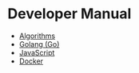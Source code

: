 # Developer Manual


- [Algorithms](/man/algorithms/index.md)
- [Golang (Go)](/man/go/index.md)
- [JavaScript](/man/javascript/index.md)
- [Docker](/man/docker/index.md)

